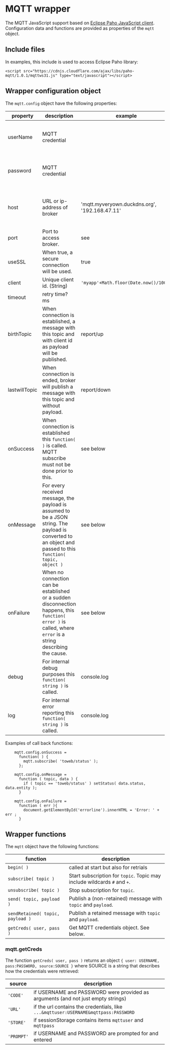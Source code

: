 # MQTT wrapper
The MQTT JavaScript support based on [Eclipse Paho JavaScript client](https://github.com/eclipse/paho.mqtt.javascript).
Configuration data and functions are provided as properties of the `mqtt` object.

## Include files
In examples, this include is used to access Eclipse Paho library: 

`<script src="https://cdnjs.cloudflare.com/ajax/libs/paho-mqtt/1.0.1/mqttws31.js" type="text/javascript"></script>`

## Wrapper configuration object
The `mqtt.config` object have the following properties:

|property|description|example|conditions
|--------|-----------|-------|---------
|userName | MQTT credential   |       |required when access to broker is restricted 
|password | MQTT credential   |       |required when access to broker is restricted
|host | URL or ip-address of broker   | 'mqtt.myveryown.duckdns.org', '192.168.47.11'      |required when MQTT broker access is restricted 
|port | Port to access broker.   | see  |required
|useSSL | When true, a secure connection will be used. | true      |required
|client | Unique client id. (String)  |  `'myapp'+Math.floor(Date.now()/1000)` | required
|timeout |retry time? ms          |       |2000 
|birthTopic | When connection is established, a message with this topic and with client id as payload will be published. | report/up  |optional
|lastwillTopic | When connection is ended, broker will publish a message with this topic and without payload.   | report/down  | optional
|onSuccess |When connection is established this `function( )` is called. MQTT subscribe must not be done prior to this. | see below | optional
|onMessage |For every received message, the payload is assumed to be a JSON string. The payload is converted to an object and passed to this `function( topic, object )` | see below | required
|onFailure |When no connection can be established or a sudden disconnection happens, this `function( error )` is called, where `error` is a string describing the cause. | see below | optional
|debug |For internal debug purposes this `function( string )` is called. | console.log | 
|log |For internal error reporting this `function( string )` is called. | console.log |

Examples of call back functions:

~~~
    mqtt.config.onSuccess = 
      function( ) {
        mqtt.subscribe( 'toweb/status' ); 
      };
     
    mqtt.config.onMessage = 
      function ( topic, data ) { 
        if ( topic == 'toweb/status' ) setStatus( data.status, data.entity ); 
      } 
      
    mqtt.config.onFailure = 
      function ( err ){
        document.getElementById('errorline').innerHTML = 'Error: ' + err ;
      } 
~~~

## Wrapper functions
The `mqtt` object have the following functions:

|function|description|
|--------|-----------|
|`begin( )` | called at start but also for retrials   |       
|`subscribe( topic )` | Start subscription for `topic`. Topic may include wildcards `#` and `+`.   |       
|`unsubscribe( topic )`  | Stop subscription for `topic`.  |       
|`send( topic, payload )`  | Publish a (non-retained) message with `topic` and `payload`.  |       
|`sendRetained( topic, payload )`  | Publish a retained message with `topic` and `payload`.  |       
|`getCreds( user, pass )`|Get MQTT credentials object. See below. |   

### mqtt.getCreds
The function `getCreds( user, pass )` returns an object `{ user: USERNAME, pass:PASSWORD, source:SOURCE }` where SOURCE is a string that describes how the credentials were retrieved: 

|source|description|
|--------|-----------|
|`'CODE'` | if USERNAME and PASSWORD were provided as arguments (and not just empty strings)|
|`'URL'` | if the url contains the credentials, like  `...&mqttuser:USERNAME&mqttpass:PASSWORD`|
|`'STORE'` | if sessionStorage contains items `mqttuser` and `mqttpass`|
|`'PROMPT'` | if USERNAME and PASSWORD are prompted for and entered|
